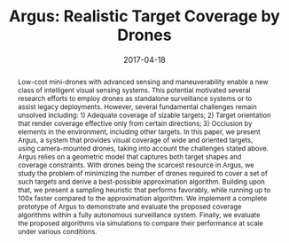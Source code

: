 ---
title: "Argus: Realistic Target Coverage by Drones"

authors:
- Ahmed Saeed
- Ahmed Abdelkader
- Mouhyemen Khan
- Azin Neishaboori
- Khaled Harras
- Amr Mohamed

date: 2017-04-18
doi: ""

publishDate: 2021-11-19T20:39:58.233580Z

publication_types: ["1"]

publication: In *ACM/IEEE International Conference on Information Processing in Sensor Networks*
publication_short: In *IPSN*

abstract: "Low-cost mini-drones with advanced sensing and maneuverability enable a new class of intelligent visual sensing systems. This potential motivated several research efforts to employ drones as standalone surveillance systems or to assist legacy deployments. However, several fundamental challenges remain unsolved including: 1) Adequate coverage of sizable targets; 2) Target orientation that render coverage effective only from certain directions; 3) Occlusion by elements in the environment, including other targets.
\
In this paper, we present Argus, a system that provides visual coverage of wide and oriented targets, using camera-mounted drones, taking into account the challenges stated above. Argus relies on a geometric model that captures both target shapes and coverage constraints. With drones being the scarcest resource in Argus, we study the problem of minimizing the number of drones required to cover a set of such targets and derive a best-possible approximation algorithm. Building upon that, we present a sampling heuristic that performs favorably, while running up to 100x faster compared to the approximation algorithm. We implement a complete prototype of Argus to demonstrate and evaluate the proposed coverage algorithms within a fully autonomous surveillance system. Finally, we evaluate the proposed algorithms via simulations to compare their performance at scale under various conditions."

tags: ["Cyberphysical Systems", "Computational Geometry"]

featured: false

---